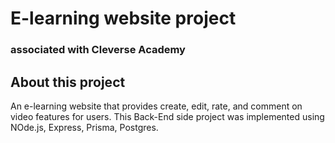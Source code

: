 # E-learning website project 
### associated with Cleverse Academy
 
## About this project

An e-learning website that provides create, edit, rate, and comment on video features for users. This Back-End side project was implemented using NOde.js, Express, Prisma, Postgres.

